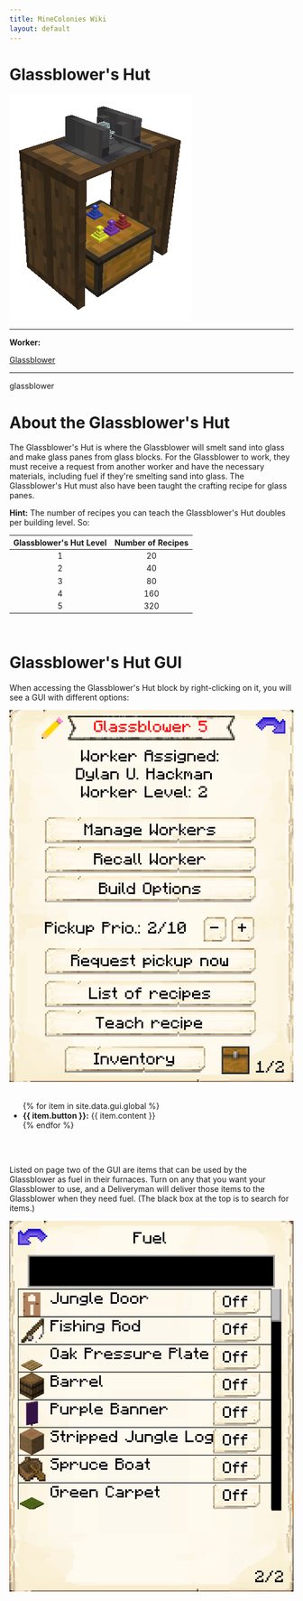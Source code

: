 ```yaml
---
title: MineColonies Wiki
layout: default
---
```

# Glassblower's Hut

<div class="infobox box text-center">
    <img src="../../assets/images/buildings/glassblower.png" alt="Glassblower" />
    <hr />
    <div class="row section-text text-left">
        <div class="col">
        <p><strong>Worker:</strong></p>
        </div>
        <div class="col">
        <p><a href="../workers/glassblower">Glassblower</a></p>
        </div>
    </div>
    <hr />
    <recipe>glassblower</recipe>
</div>

# About the Glassblower's Hut

The Glassblower's Hut is where the Glassblower will smelt sand into glass and make glass panes from glass blocks. For the Glassblower to work, they must receive a request from another worker and have the necessary materials, including fuel if they're smelting sand into glass. The Glassblower's Hut must also have been taught the crafting recipe for glass panes.

**Hint:** The number of recipes you can teach the Glassblower's Hut doubles per building level. So:


| Glassblower's Hut Level | Number of Recipes |
| :-----: | :-----: |
| 1 | 20 | 
| 2 | 40 |
| 3 | 80 |
| 4 | 160 | 
| 5 | 320 | 

<br>

# Glassblower's Hut GUI

When accessing the Glassblower's Hut block by right-clicking on it, you will see a GUI with different options:

<div class="row">
  <div class="col-sm-12 col-md">
    <img src="../../assets/images/gui/glassblowergui1.png" class="img-fluid mx-auto" alt="Glassblower GUI">
  </div>
  <div class="col-sm-12 col-md">
    <br>
    <ul>
      {% for item in site.data.gui.global %}
        <li><strong>{{ item.button }}:</strong> {{ item.content }}</li>
      {% endfor %}
    </ul>
  </div>
</div>
<br> <br>

Listed on page two of the GUI are items that can be used by the Glassblower as fuel in their furnaces. Turn on any that you want your Glassblower to use, and a Deliveryman will deliver those items to the Glassblower when they need fuel. (The black box at the top is to search for items.)

 <img src="../../assets/images/gui/glassblowergui2.png" alt="Glassblower GUI Page 2" />
